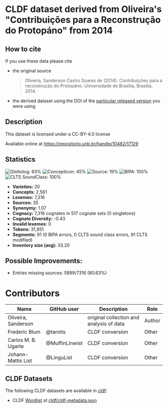 # CLDF dataset derived from Oliveira's "Contribuições para a Reconstrução do Protopáno" from 2014

## How to cite

If you use these data please cite
- the original source
  > Oliveira, Sanderson Castro Soares de (2014). Contribuições para a reconstrução do Protopáno. Universidade de Brasília, Brasília, 2014.
- the derived dataset using the DOI of the [particular released version](../../releases/) you were using

## Description


This dataset is licensed under a CC-BY-4.0 license

Available online at https://repositorio.unb.br/handle/10482/17129

## Statistics


![Glottolog: 93%](https://img.shields.io/badge/Glottolog-93%25-green.svg "Glottolog: 93%")
![Concepticon: 45%](https://img.shields.io/badge/Concepticon-45%25-red.svg "Concepticon: 45%")
![Source: 19%](https://img.shields.io/badge/Source-19%25-red.svg "Source: 19%")
![BIPA: 100%](https://img.shields.io/badge/BIPA-100%25-brightgreen.svg "BIPA: 100%")
![CLTS SoundClass: 100%](https://img.shields.io/badge/CLTS%20SoundClass-100%25-brightgreen.svg "CLTS SoundClass: 100%")

- **Varieties:** 20
- **Concepts:** 2,561
- **Lexemes:** 7,316
- **Sources:** 35
- **Synonymy:** 1.07
- **Cognacy:** 7,316 cognates in 517 cognate sets (0 singletons)
- **Cognate Diversity:** -0.43
- **Invalid lexemes:** 0
- **Tokens:** 31,951
- **Segments:** 91 (0 BIPA errors, 0 CLTS sound class errors, 91 CLTS modified)
- **Inventory size (avg):** 33.20

## Possible Improvements:



- Entries missing sources: 5899/7316 (80.63%)

# Contributors

Name | GitHub user | Description | Role |
--- | --- | --- | --- |
Oliveira, Sanderson  | | original collection and analysis of data | Author
Frederic Blum | @tarotis | CLDF conversion | Other
Carlos M. B. Ugarte | @MuffinLinwist | CLDF conversion | Other
Johann-Mattis List | @LinguList| CLDF conversion | Other




## CLDF Datasets

The following CLDF datasets are available in [cldf](cldf):

- CLDF [Wordlist](https://github.com/cldf/cldf/tree/master/modules/Wordlist) at [cldf/cldf-metadata.json](cldf/cldf-metadata.json)